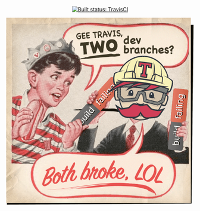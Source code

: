 <div align="center"><a href="https://travis-ci.org/Alhadis/great-repository-names-were-short-and-memorable"><img alt="Built status: TravisCI" src="https://travis-ci.org/Alhadis/great-repository-names-were-short-and-memorable.svg?branch=dev" width="600" /></a><p></p><img src="give-me-your-liver.png" /></div>
